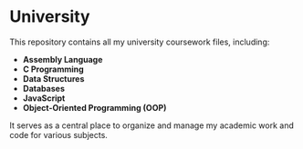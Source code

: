 # University

This repository contains all my university coursework files, including:

- **Assembly Language**
- **C Programming**
- **Data Structures**
- **Databases**
- **JavaScript**
- **Object-Oriented Programming (OOP)**

It serves as a central place to organize and manage my academic work and code for various subjects.
